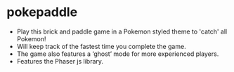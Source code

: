 # pokepaddle

* Play this brick and paddle game in a Pokemon styled theme to 'catch' all Pokemon! 
* Will keep track of the fastest time you complete the game. 
* The game also features a ‘ghost’ mode for more experienced players.	
* Features the Phaser js library.
